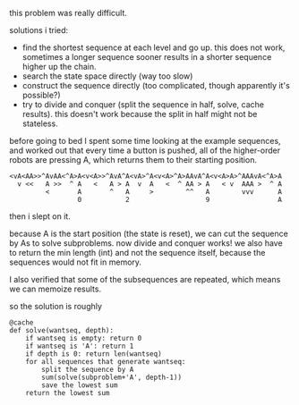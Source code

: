 this problem was really difficult.

solutions i tried:
- find the shortest sequence at each level and go up. this does not work,
  sometimes a longer sequence sooner results in a shorter sequence higher up the
  chain.
- search the state space directly (way too slow)
- construct the sequence directly (too complicated, though apparently it's
  possible?)
- try to divide and conquer (split the sequence in half, solve, cache results).
  this doesn't work because the split in half might not be stateless.

before going to bed I spent some time looking at the example sequences, and
worked out that every time a button is pushed, all of the higher-order robots
are pressing A, which returns them to their starting position.

```
<vA<AA>>^AvAA<^A>A<v<A>>^AvA^A<vA>^A<v<A>^A>AAvA^A<v<A>A>^AAAvA<^A>A
  v <<   A >>  ^ A   <   A > A  v  A   <  ^ AA > A   < v  AAA >  ^ A
         <       A       ^   A     >        ^^   A        vvv      A
                 0           2                   9                 A
```

then i slept on it.

because A is the start position (the state is reset), we can cut the sequence
by As to solve subproblems. now divide and conquer works! we also have to return
the min length (int) and not the sequence itself, because the sequences would
not fit in memory.

I also verified that some of the subsequences are repeated, which means we can
memoize results.

so the solution is roughly

```
@cache
def solve(wantseq, depth):
    if wantseq is empty: return 0
    if wantseq is 'A': return 1
    if depth is 0: return len(wantseq)
    for all sequences that generate wantseq:
        split the sequence by A
        sum(solve(subproblem+'A', depth-1))
        save the lowest sum
    return the lowest sum
```
